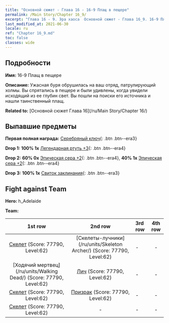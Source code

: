 ```yaml
---
title: "Основной сюжет - Глава 16 - 16-9 Плащ в пещере"
permalink: /Main Story/Chapter 16_9/
excerpt: "Глава 16 - 9. Эра хаоса  Основной сюжет - Глава 16_9. 16-9 Плащ в пещере"
last_modified_at: 2021-06-30
locale: ru
ref: "Chapter 16_9.md"
toc: false
classes: wide
---
```


## Подробности

 **Имя:** 16-9 Плащ в пещере

 **Описание:** Ужасная буря обрушилась на ваш отряд, патрулирующий холмы. Вы спрятались в пещере и были удивлены, когда увидели исходящий из ее глубин свет. Вы пошли на поиски его источника и нашли таинственный плащ.

 **Related to:** [Основной сюжет Глава 16](/ru/Main Story/Chapter 16/)

## Выпавшие предметы

 **Первая полная награда:** [Серебряный ключ](/ItemsRU/con_693/){: .btn .btn--era3}

 **Drop 1:** **100% 1x** [Легендарная ртуть +3](/ItemsRU/mat_56/){: .btn .btn--era4}

 **Drop 2:** **60% 0x** [Эпическая сера +2](/ItemsRU/mat_50/){: .btn .btn--era4}, **40% 1x** [Эпическая сера +2](/ItemsRU/mat_50/){: .btn .btn--era4}

 **Drop 3:** **100% 1x** [Свиток заклинания](/ItemsRU/con_694/){: .btn .btn--era3}


## Fight against Team
 **Hero:** h_Adelaide

 **Team:**


  | 1st row | 2nd row | 3rd row | 4th row |
  |:----:|:----:|:----|:----:|
  | [Скелет](/ru/units/Skeleton/) (Score: 77790, Level:62)  | [Скелеты-лучники](/ru/units/Skeleton Archer/) (Score: 77790, Level:62)  | - | - |
  | [Ходячий мертвец](/ru/units/Walking Dead/) (Score: 77790, Level:62)  | [Лич](/ru/units/Lich/) (Score: 77790, Level:62)  | - | - |
  | [Скелет](/ru/units/Skeleton/) (Score: 77790, Level:62)  | [Призрак](/ru/units/Wight/) (Score: 77790, Level:62)  | - | - |
  | [Скелет](/ru/units/Skeleton/) (Score: 77790, Level:62)  | - | - | - |


